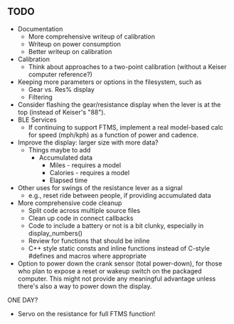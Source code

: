 ## TODO
- Documentation
  - More comprehensive writeup of calibration
  - Writeup on power consumption
  - Better writeup on calibration
- Calibration
  - Think about approaches to a two-point calibration (without a Keiser computer reference?)
- Keeping more parameters or options in the filesystem, such as
  - Gear vs. Res% display
  - Filtering
- Consider flashing the gear/resistance display when the lever is at the top (instead of Keiser's "88").
- BLE Services
  - If continuing to support FTMS, implement a real model-based calc for speed (mph/kph) as a function of power and cadence. 
- Improve the display: larger size with more data?
  - Things maybe to add
    - Accumulated  data
      - Miles - requires a model
      - Calories - requires a model
      - Elapsed time
- Other uses for swings of the resistance lever as a signal
  - e.g., reset ride between people, if providing accumulated data
- More comprehensive code cleanup
  - Split code across multiple source files
  - Clean up code in connect callbacks
  - Code to include a battery or not is a bit clunky, especially in display_numbers()
  - Review for functions that should be inline
  - C++ style static consts and inline functions instead of C-style #defines and macros where appropriate
- Option to power down the crank sensor (total power-down), for those who plan to expose a reset or wakeup switch on the packaged computer. This might not provide any meaningful advantage unless there's also a way to power down the display.

ONE DAY?
- Servo on the resistance for full FTMS function!
